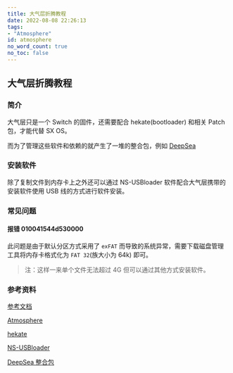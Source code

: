 ```yaml
---
title: 大气层折腾教程
date: 2022-08-08 22:26:13
tags:
- "Atmosphere"
id: atmosphere
no_word_count: true
no_toc: false
---
```


## 大气层折腾教程

### 简介

大气层只是一个 Switch 的固件，还需要配合 hekate(bootloader) 和相关 Patch 包，才能代替 SX OS。

而为了管理这些软件和依赖的就产生了一堆的整合包，例如 [DeepSea](https://github.com/Team-Neptune/DeepSea)

### 安装软件

除了复制文件到内存卡上之外还可以通过 NS-USBloader 软件配合大气层携带的安装软件使用 USB 线的方式进行软件安装。

### 常见问题

#### 报错 010041544d530000

此问题是由于默认分区方式采用了 `exFAT` 而导致的系统异常，需要下载磁盘管理工具将内存卡格式化为 `FAT 32`(族大小为 64k) 即可。

> 注：这样一来单个文件无法超过 4G 但可以通过其他方式安装软件。

### 参考资料

[参考文档](https://github.com/laila509/hekate_ipl)

[Atmosphere](https://github.com/Atmosphere-NX/Atmosphere)

[hekate](https://github.com/CTCaer/hekate)

[NS-USBloader](https://github.com/developersu/ns-usbloader)

[DeepSea 整合包](https://github.com/Team-Neptune/DeepSea)
